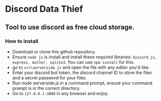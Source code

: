 # Discord Data Thief
## Tool to use discord as free cloud storage.

### How to install
- Download or clone this github repository.
- Ensure ``node js`` is install and install these required libraries: ``discord.js, express, multer, sqlite3``. You can use ``npm install`` for this.
- go to ``src\serverside.js`` and open the file with any editor you'd like.
- Enter your discord bot token, the discord channel ID to store the files and a secret password for your files.
- Run node serverside.js in a command prompt, ensure your command prompt is in the correct directory.
- Go to ``127.0.0.1:3000`` in any browser and enjoy.




